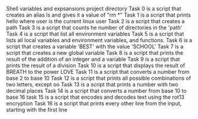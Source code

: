 Shell variables and expsansions project directory
Task 0 is a script that creates an alias ls and gives it a value of "rm *"
Task 1 is a script that prints hello where user is the current linux user
Task 2 is a script that creates a path
Task 3 is a script that counts he number of directories in the 'path'
Task 4 is a script that list all environment variables
Task 5 is a script that lists all local variables and environment variables, and functions. 
Task 6 is a script that creates a variable 'BEST' with the value 'SCHOOL'
Task 7 is a script that creates a new global variable
Task 8 is a script that prints the result of the addition of an integer and a variable
Task 9 is a script that prints the result of a division 
Task 10 is a script that displays the result of BREATH to the power LOVE
Task 11 is a script that converts a number from base 2 to base 10
Task 12 is a script that prints all possible combinations of two letters, except oo 
Task 13 is a script that prints a number with two decimal places
Task 14 is a script that converts a number from base 10 to base 16
task 15 is a script that encodes and decodes text using the rot13 encryption
Task 16 is a script that prints every other line from the input, starting with the first line    
